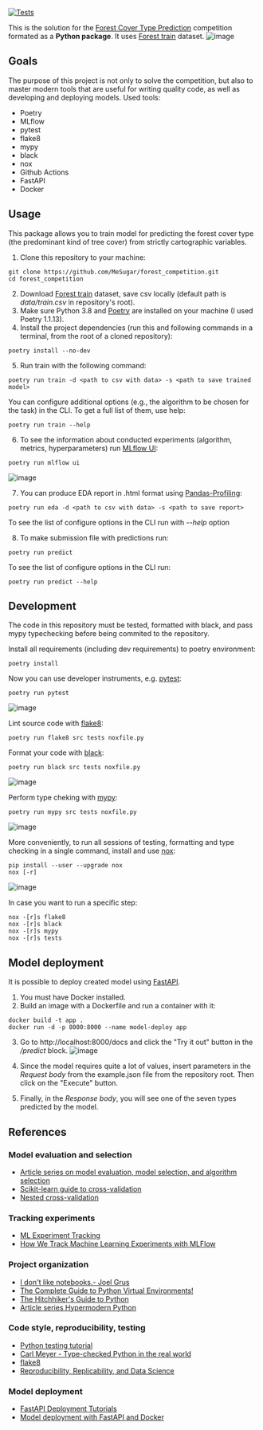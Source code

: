 
[![Tests](https://github.com/mesugar/forest_competition/workflows/Tests/badge.svg)](https://github.com/mesugar/forest_competition/actions?workflow=Tests)

This is the solution for the [Forest Cover Type Prediction](https://www.kaggle.com/competitions/forest-cover-type-prediction/) competition formated as a **Python package**. It uses [Forest train](https://www.kaggle.com/competitions/forest-cover-type-prediction/data?select=train.csv) dataset.
![image](https://user-images.githubusercontent.com/75207011/169409249-187012e0-7370-46a4-9427-267b5190dd85.png)

## Goals
The purpose of this project is not only to solve the competition, but also to master modern tools that are useful for writing quality code, as well as developing and deploying models.
Used tools:
- Poetry
- MLflow
- pytest
- flake8
- mypy
- black
- nox
- Github Actions
- FastAPI
- Docker

## Usage
This package allows you to train model for predicting the forest cover type (the predominant kind of tree cover) from strictly cartographic variables.
1. Clone this repository to your machine:
```
git clone https://github.com/MeSugar/forest_competition.git
cd forest_competition
```
2. Download [Forest train](https://www.kaggle.com/competitions/forest-cover-type-prediction/data?select=train.csv) dataset, save csv locally (default path is *data/train.csv* in repository's root).
3. Make sure Python 3.8 and [Poetry](https://python-poetry.org/docs/) are installed on your machine (I used Poetry 1.1.13).
4. Install the project dependencies (run this and following commands in a terminal, from the root of a cloned repository):
```
poetry install --no-dev
```
5. Run train with the following command:
```
poetry run train -d <path to csv with data> -s <path to save trained model>
```
You can configure additional options (e.g., the algorithm to be chosen for the task) in the CLI. To get a full list of them, use help:
```
poetry run train --help
```
6. To see the information about conducted experiments (algorithm, metrics, hyperparameters) run [MLflow UI](https://mlflow.org/docs/latest/index.html):
```
poetry run mlflow ui
```
![image](https://user-images.githubusercontent.com/75207011/168317447-aba16bc1-32fb-4081-8b05-cfe2c65c9827.png)

7. You can produce EDA report in .html format using [Pandas-Profiling](https://github.com/ydataai/pandas-profiling):
```
poetry run eda -d <path to csv with data> -s <path to save report>
```
To see the list of configure options in the CLI run with *--help* option

8. To make submission file with predictions run:
```
poetry run predict
```
To see the list of configure options in the CLI run:
```
poetry run predict --help
```

## Development
The code in this repository must be tested, formatted with black, and pass mypy typechecking before being commited to the repository.

Install all requirements (including dev requirements) to poetry environment:
```
poetry install
```
Now you can use developer instruments, e.g. [pytest](https://docs.pytest.org/en/6.2.x/index.html):
```
poetry run pytest
```
![image](https://user-images.githubusercontent.com/75207011/170266137-a4ca82be-3b3b-46e3-af10-9ef3a1d1d9bd.png)

Lint source code with [flake8](https://flake8.pycqa.org/en/latest/):
```
poetry run flake8 src tests noxfile.py
```

Format your code with [black](https://github.com/psf/black):
```
poetry run black src tests noxfile.py
```
![image](https://user-images.githubusercontent.com/75207011/170269669-55424ec8-22f9-4b03-ba31-ba01bfda6517.png)

Perform type cheking with [mypy](https://mypy.readthedocs.io/en/stable/):
```
poetry run mypy src tests noxfile.py
```
![image](https://user-images.githubusercontent.com/75207011/170271050-25faf91f-be8f-4472-801f-9fef0cf600fa.png)

More conveniently, to run all sessions of testing, formatting and type checking in a single command, install and use [nox](https://nox.thea.codes/en/stable/):
```
pip install --user --upgrade nox
nox [-r]
```
![image](https://user-images.githubusercontent.com/75207011/170167653-b0296f85-e820-477c-aaff-111477a1a399.png)

In case you want to run a specific step:
```
nox -[r]s flake8
nox -[r]s black
nox -[r]s mypy
nox -[r]s tests
```

## Model deployment
It is possible to deploy created model using [FastAPI](https://fastapi.tiangolo.com/).

1. You must have Docker installed.
2. Build an image with a Dockerfile and run a container with it:
```
docker build -t app .
docker run -d -p 8000:8000 --name model-deploy app
```
3. Go to http://localhost:8000/docs and click the "Try it out" button in the */predict* block.
![image](https://user-images.githubusercontent.com/75207011/170421049-1b6c8561-0496-4ee2-b42c-5da9ea09062b.png)

4. Since the model requires quite a lot of values, insert parameters in the *Request body* from the example.json file from the repository root. Then click on the "Execute" button.

5. Finally, in the *Response body*, you will see one of the seven types predicted by the model.


## References
### Model evaluation and selection
- [Article series on model evaluation, model selection, and algorithm selection](https://sebastianraschka.com/blog/2016/model-evaluation-selection-part1.html)
- [Scikit-learn guide to cross-validation](https://scikit-learn.org/stable/model_selection.html)
- [Nested cross-validation](https://weina.me/nested-cross-validation/)

### Tracking experiments
- [ML Experiment Tracking](https://neptune.ai/blog/ml-experiment-tracking)
- [How We Track Machine Learning Experiments with MLFlow](https://www.datarevenue.com/en-blog/how-we-track-machine-learning-experiments-with-mlflow)

### Project organization
- [I don't like notebooks.- Joel Grus](https://www.youtube.com/watch?v=7jiPeIFXb6U)
- [The Complete Guide to Python Virtual Environments!](https://www.youtube.com/watch?v=KxvKCSwlUv8)
- [The Hitchhiker's Guide to Python](https://docs.python-guide.org/writing/structure/)
- [Article series Hypermodern Python](https://cjolowicz.github.io/posts/hypermodern-python-01-setup/)

### Code style, reproducibility, testing
- [Python testing tutorial](https://realpython.com/python-testing/)
- [Carl Meyer - Type-checked Python in the real world](https://www.youtube.com/watch?v=pMgmKJyWKn8)
- [flake8](https://flake8.pycqa.org/en/latest/)
- [Reproducibility, Replicability, and Data Science](https://www.kdnuggets.com/2019/11/reproducibility-replicability-data-science.html)

### Model deployment
- [FastAPI Deployment Tutorials](https://www.youtube.com/playlist?list=PLZoTAELRMXVPgsojPOHF9i0u2L83-m9P7)
- [Model deployment with FastAPI and Docker](https://towardsdatascience.com/how-to-deploy-a-machine-learning-model-with-fastapi-docker-and-github-actions-13374cbd638a)


